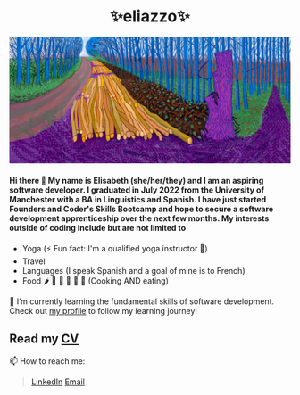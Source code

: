 <h1 style="text-align: center;">✨eliazzo✨</h1>

![hockney image header](hockney.jpg)

#### Hi there 👋 My name is Elisabeth (she/her/they) and I am an aspiring software developer. I graduated in July 2022 from the University of Manchester with a BA in Linguistics and Spanish. I have just started Founders and Coder's Skills Bootcamp and hope to secure a software development apprenticeship over the next few months. My interests outside of coding include but are not limited to
- Yoga (⚡ Fun fact: I'm a qualified yoga instructor 🧘)
- Travel
- Languages (I speak Spanish and a goal of mine is to French)
- Food 🌶️ 🍤 🍋 🍜 🥐 🥑 (Cooking AND eating)


🌱 I’m currently learning the fundamental skills of software development. Check out [my profile](https://github.com/eliazzo) to follow my learning journey! 

## Read my [CV](https://eliazzo.github.io/Website-2/CV%20FAC.pdf)



📫 How to reach me:
> [LinkedIn](https://www.linkedin.com/in/elisabeth-azzopardi-b3496a247/)
> [Email](bethazz@hotmail.co.uk)


<!--
**eliazzo/eliazzo** is a ✨ _special_ ✨ repository because its `README.md` (this file) appears on your GitHub profile.

Here are some ideas to get you started:

- 🔭 I’m currently working on ...
- 🌱 I’m currently learning ...
- 👯 I’m looking to collaborate on ...
- 🤔 I’m looking for help with ...
- 💬 Ask me about ...
- 📫 How to reach me: ...
- 😄 Pronouns: ...
- ⚡ Fun fact: ...
-->
